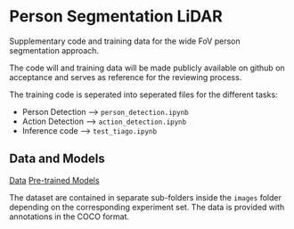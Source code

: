 # Person Segmentation LiDAR

Supplementary code and training data for the wide FoV person segmentation approach. 

The code will and training data will be made publicly available on github on acceptance and serves as reference for the reviewing process.

The training code is seperated into seperated files for the different tasks:

* Person Detection --> `person_detection.ipynb`
* Action Detection --> `action_detection.ipynb`
* Inference code --> `test_tiago.ipynb`


## Data and Models

[Data](https://www.ais.uni-bonn.de/data/lidar_person_action_detection/data.zip) 
[Pre-trained Models](https://www.ais.uni-bonn.de/data/lidar_person_action_detection/models.zip) 

The dataset are contained in separate sub-folders inside the `images` folder depending on the corresponding experiment set. The data is provided with annotations in the COCO format.

